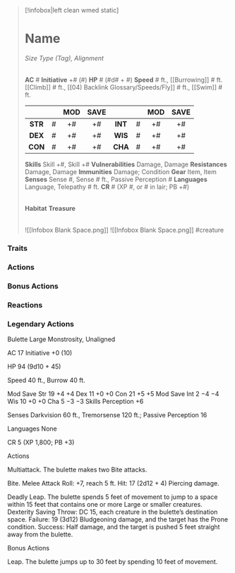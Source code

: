 > [!infobox|left clean wmed static]
> # Name
> *Size Type (Tag), Alignment*
> 
> | |
> | - |
> **AC** # **Initiative** +# (#)
> **HP** # (#d# + #)
> **Speed** # ft., [[Burrowing]] # ft. [[Climb]] # ft., [[04) Backlink Glossary/Speeds/Fly]] # ft., [[Swim]] # ft.
> 
> | | | MOD | SAVE | | | MOD | SAVE |
> | :-: | :-: | :-: | :-: | :-: | :-: | :-: | :-: |
> | **STR** | # | +# | +# | **INT** | # | +# | +# | 
> | **DEX** | # | +# | +# | **WIS** | # | +# | +# |
> | **CON** | # | +# | +# | **CHA** | # | +# | +# |
> **Skills** Skill +#, Skill +#
> **Vulnerabilities** Damage, Damage
> **Resistances** Damage, Damage
> **Immunities** Damage; Condition
> **Gear** Item, Item
> **Senses** Sense #, Sense # ft., Passive Perception #
> **Languages** Language, Telepathy # ft.
> **CR** # (XP #, or # in lair; PB +#)
>
> | |
> | - |
> **Habitat**
> **Treasure**
> 
> | |
> | - |
> ![[Infobox Blank Space.png]]
> ![[Infobox Blank Space.png]]
> #creature 


### Traits
### Actions
### Bonus Actions
### Reactions
### Legendary Actions
Bulette
Large Monstrosity, Unaligned

AC 17 Initiative +0 (10)

HP 94 (9d10 + 45)

Speed 40 ft., Burrow 40 ft.

Mod	Save
Str	19	+4	+4
Dex	11	+0	+0
Con	21	+5	+5
Mod	Save
Int	2	−4	−4
Wis	10	+0	+0
Cha	5	−3	−3
Skills Perception +6

Senses Darkvision 60 ft., Tremorsense 120 ft.; Passive Perception 16

Languages None

CR 5 (XP 1,800; PB +3)

Actions

Multiattack. The bulette makes two Bite attacks.

Bite. Melee Attack Roll: +7, reach 5 ft. Hit: 17 (2d12 + 4) Piercing damage.

Deadly Leap. The bulette spends 5 feet of movement to jump to a space within 15 feet that contains one or more Large or smaller creatures. Dexterity Saving Throw: DC 15, each creature in the bulette’s destination space. Failure: 19 (3d12) Bludgeoning damage, and the target has the Prone condition. Success: Half damage, and the target is pushed 5 feet straight away from the bulette.

Bonus Actions

Leap. The bulette jumps up to 30 feet by spending 10 feet of movement.